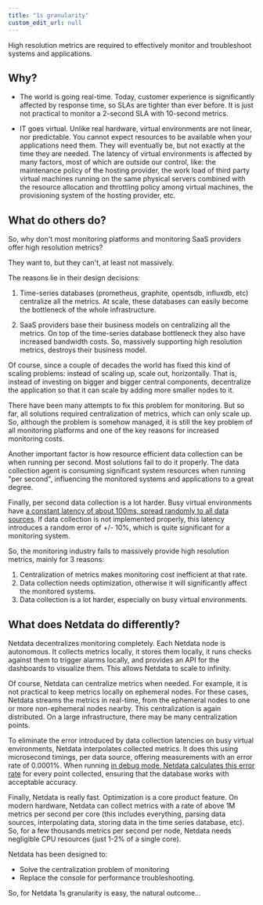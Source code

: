 ```yaml
---
title: "1s granularity"
custom_edit_url: null
---
```




High resolution metrics are required to effectively monitor and troubleshoot systems and applications.

## Why?

-   The world is going real-time. Today, customer experience is significantly affected by response time, so SLAs are tighter than ever before. It is just not practical to monitor a 2-second SLA with 10-second metrics.

-   IT goes virtual. Unlike real hardware, virtual environments are not linear, nor predictable. You cannot expect resources to be available when your applications need them. They will eventually be, but not exactly at the time they are needed. The latency of virtual environments is affected by many factors, most of which are outside our control, like: the maintenance policy of the hosting provider, the work load of third party virtual machines running on the same physical servers combined with the resource allocation and throttling policy among virtual machines, the provisioning system of the hosting provider, etc.

## What do others do?

So, why don't most monitoring platforms and monitoring SaaS providers offer high resolution metrics?

They want to, but they can't, at least not massively.

The reasons lie in their design decisions:

1.  Time-series databases (prometheus, graphite, opentsdb, influxdb, etc) centralize all the metrics. At scale, these databases can easily become the bottleneck of the whole infrastructure.

2.  SaaS providers base their business models on centralizing all the metrics. On top of the time-series database bottleneck they also have increased bandwidth costs. So, massively supporting high resolution metrics, destroys their business model.

Of course, since a couple of decades the world has fixed this kind of scaling problems: instead of scaling up, scale out, horizontally. That is, instead of investing on bigger and bigger central components, decentralize the application so that it can scale by adding more smaller nodes to it.

There have been many attempts to fix this problem for monitoring. But so far, all solutions required centralization of metrics, which can only scale up. So, although the problem is somehow managed, it is still the key problem of all monitoring platforms and one of the key reasons for increased monitoring costs.

Another important factor is how resource efficient data collection can be when running per second. Most solutions fail to do it properly. The data collection agent is consuming significant system resources when running "per second", influencing the monitored systems and applications to a great degree.

Finally, per second data collection is a lot harder. Busy virtual environments have [a constant latency of about 100ms, spread randomly to all data sources](https://docs.google.com/presentation/d/18C8bCTbtgKDWqPa57GXIjB2PbjjpjsUNkLtZEz6YK8s/edit#slide=id.g422e696d87_0_57). If data collection is not implemented properly, this latency introduces a random error of +/- 10%, which is quite significant for a monitoring system.

So, the monitoring industry fails to massively provide high resolution metrics, mainly for 3 reasons:

1.  Centralization of metrics makes monitoring cost inefficient at that rate.
2.  Data collection needs optimization, otherwise it will significantly affect the monitored systems.
3.  Data collection is a lot harder, especially on busy virtual environments.

## What does Netdata do differently?

Netdata decentralizes monitoring completely. Each Netdata node is autonomous. It collects metrics locally, it stores them locally, it runs checks against them to trigger alarms locally, and provides an API for the dashboards to visualize them. This allows Netdata to scale to infinity.

Of course, Netdata can centralize metrics when needed. For example, it is not practical to keep metrics locally on ephemeral nodes. For these cases, Netdata streams the metrics in real-time, from the ephemeral nodes to one or more non-ephemeral nodes nearby. This centralization is again distributed. On a large infrastructure, there may be many centralization points.

To eliminate the error introduced by data collection latencies on busy virtual environments, Netdata interpolates collected metrics. It does this using microsecond timings, per data source, offering measurements with an error rate of 0.0001%. When running [in debug mode, Netdata calculates this error rate](https://github.com/netdata/netdata/blob/36199f449852f8077ea915a3a14a33fa2aff6d85/database/rrdset.c#L1070-L1099) for every point collected, ensuring that the database works with acceptable accuracy.

Finally, Netdata is really fast. Optimization is a core product feature. On modern hardware, Netdata can collect metrics with a rate of above 1M metrics per second per core (this includes everything, parsing data sources, interpolating data, storing data in the time series database, etc). So, for a few thousands metrics per second per node, Netdata needs negligible CPU resources (just 1-2% of a single core). 

Netdata has been designed to:

-   Solve the centralization problem of monitoring
-   Replace the console for performance troubleshooting.

So, for Netdata 1s granularity is easy, the natural outcome...


